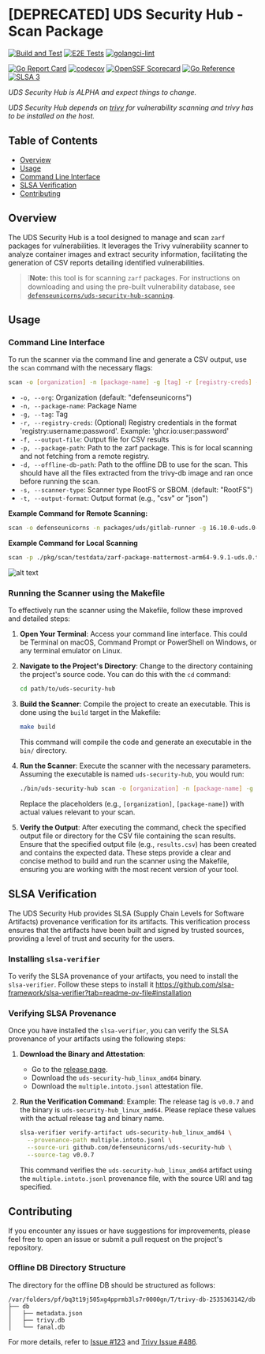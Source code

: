 # [DEPRECATED] UDS Security Hub - Scan Package

[![Build and Test](https://github.com/defenseunicorns/uds-security-hub/actions/workflows/build.yaml/badge.svg)](https://github.com/defenseunicorns/uds-security-hub/actions/workflows/build.yaml)
[![E2E Tests](https://github.com/defenseunicorns/uds-security-hub/actions/workflows/test.yaml/badge.svg)](https://github.com/defenseunicorns/uds-security-hub/actions/workflows/test.yaml)
[![golangci-lint](https://github.com/defenseunicorns/uds-security-hub/actions/workflows/lint.yaml/badge.svg)](https://github.com/defenseunicorns/uds-security-hub/actions/workflows/lint.yaml)


[![Go Report Card](https://goreportcard.com/badge/github.com/defenseunicorns/uds-security-hub)](https://goreportcard.com/report/github.com/defenseunicorns/uds-security-hub)
[![codecov](https://codecov.io/gh/defenseunicorns/uds-security-hub/graph/badge.svg?token=WEEJUGX5VA)](https://codecov.io/gh/defenseunicorns/uds-security-hub)
[![OpenSSF Scorecard](https://api.scorecard.dev/projects/github.com/defenseunicorns/uds-security-hub/badge)](https://scorecard.dev/viewer/?uri=github.com/defenseunicorns/uds-security-hub)
[![Go Reference](https://pkg.go.dev/badge/github.com/defenseunicorns/uds-security-hub.svg)](https://pkg.go.dev/github.com/defenseunicorns/uds-security-hub)
[![SLSA 3](https://slsa.dev/images/gh-badge-level3.svg)](https://slsa.dev)

_UDS Security Hub is ALPHA and expect things to change._

_UDS Security Hub depends on [trivy](https://github.com/aquasecurity/trivy) for vulnerability scanning and trivy has to be installed on the host._

## Table of Contents
- [Overview](#overview)
- [Usage](#usage)
- [Command Line Interface](#command-line-interface)
- [SLSA Verification](#slsa-verification)
- [Contributing](CONTRIBUTING.MD)

## Overview
The UDS Security Hub is a tool designed to manage and scan `zarf` packages for vulnerabilities. It leverages the Trivy vulnerability scanner to analyze container images and extract security information, facilitating the generation of CSV reports detailing identified vulnerabilities.

> ❕**Note:** this tool is for scanning `zarf` packages. For instructions on downloading and using the pre-built vulnerability database, see [`defenseunicorns/uds-security-hub-scanning`](https://github.com/defenseunicorns/uds-security-hub-scanning#how-to-download-and-verify-uds_security_hubdb).

## Usage

### Command Line Interface
To run the scanner via the command line and generate a CSV output, use the `scan` command with the necessary flags:

```bash
scan -o [organization] -n [package-name] -g [tag] -r [registry-creds] -f [output-file] -p [package-path] -d [offline-db-path] -s [scanner-type] -t [output-format]
```

- `-o, --org`: Organization (default: "defenseunicorns")
- `-n, --package-name`: Package Name
- `-g, --tag`: Tag
- `-r, --registry-creds`: (Optional) Registry credentials in the format 'registry:username:password'. Example: 'ghcr.io:user:password'
- `-f, --output-file`: Output file for CSV results
- `-p, --package-path`: Path to the zarf package. This is for local scanning and not fetching from a remote registry.
- `-d, --offline-db-path`: Path to the offline DB to use for the scan. This should have all the files extracted from the trivy-db image and ran once before running the scan.
- `-s, --scanner-type`: Scanner type RootFS or SBOM. (default: "RootFS")
- `-t, --output-format`: Output format (e.g., "csv" or "json")

**Example Command for Remote Scanning:**
```bash
scan -o defenseunicorns -n packages/uds/gitlab-runner -g 16.10.0-uds.0-upstream -r ghcr.io:user:password -r registry1.dso.mil:user:password -r docker.io:user:password -f results.csv
```
**Example Command for Local Scanning**
```bash
scan -p ./pkg/scan/testdata/zarf-package-mattermost-arm64-9.9.1-uds.0.tar.zst -f results.csv
```
![alt text](image.png)

### Running the Scanner using the Makefile

To effectively run the scanner using the Makefile, follow these improved and detailed steps:

1. **Open Your Terminal**: Access your command line interface. This could be Terminal on macOS, Command Prompt or PowerShell on Windows, or any terminal emulator on Linux.

2. **Navigate to the Project's Directory**: Change to the directory containing the project's source code. You can do this with the `cd` command:
   ```bash
   cd path/to/uds-security-hub
   ```

3. **Build the Scanner**: Compile the project to create an executable. This is done using the `build` target in the Makefile:
   ```bash
   make build
   ```
   This command will compile the code and generate an executable in the `bin/` directory.

4. **Run the Scanner**: Execute the scanner with the necessary parameters. Assuming the executable is named `uds-security-hub`, you would run:
   ```bash
   ./bin/uds-security-hub scan -o [organization] -n [package-name] -g [tag] -u [docker-username] -p [docker-password] -f [output-file] -r [registry-creds] -p [package-path] -o [offline-db-path]
   ```
   Replace the placeholders (e.g., `[organization]`, `[package-name]`) with actual values relevant to your scan.

5. **Verify the Output**: After executing the command, check the specified output file or directory for the CSV file containing the scan results. Ensure that the specified output file (e.g., `results.csv`) has been created and contains the expected data.
These steps provide a clear and concise method to build and run the scanner using the Makefile, ensuring you are working with the most recent version of your tool.

## SLSA Verification

The UDS Security Hub provides SLSA (Supply Chain Levels for Software Artifacts) provenance verification for its artifacts. This verification process ensures that the artifacts have been built and signed by trusted sources, providing a level of trust and security for the users.


### Installing `slsa-verifier`

To verify the SLSA provenance of your artifacts, you need to install the `slsa-verifier`. Follow these steps to install it https://github.com/slsa-framework/slsa-verifier?tab=readme-ov-file#installation

### Verifying SLSA Provenance

Once you have installed the `slsa-verifier`, you can verify the SLSA provenance of your artifacts using the following steps:

1. **Download the Binary and Attestation**:
   - Go to the [release page](https://github.com/defenseunicorns/uds-security-hub/releases).
   - Download the `uds-security-hub_linux_amd64` binary.
   - Download the `multiple.intoto.jsonl` attestation file.

2. **Run the Verification Command**:
   Example: The release tag is `v0.0.7` and the binary is `uds-security-hub_linux_amd64`. Please replace these values with the actual release tag and binary name.
   ```bash
   slsa-verifier verify-artifact uds-security-hub_linux_amd64 \
     --provenance-path multiple.intoto.jsonl \
     --source-uri github.com/defenseunicorns/uds-security-hub \
     --source-tag v0.0.7
   ```
   This command verifies the `uds-security-hub_linux_amd64` artifact using the `multiple.intoto.jsonl` provenance file, with the source URI and tag specified.

## Contributing
If you encounter any issues or have suggestions for improvements, please feel free to open an issue or submit a pull request on the project's repository.

### Offline DB Directory Structure

The directory for the offline DB should be structured as follows:

```plaintext
/var/folders/pf/bq3t19j505xg4pprmb3ls7r0000gn/T/trivy-db-2535363142/db
├── db
│   ├── metadata.json
│   ├── trivy.db
│   └── fanal.db
```

For more details, refer to [Issue #123](https://github.com/defenseunicorns/uds-security-hub/issues/123) and [Trivy Issue #486](https://github.com/aquasecurity/trivy/issues/486).
